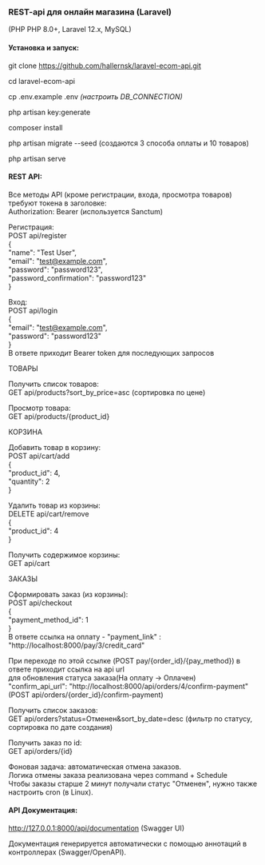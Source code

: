 ### REST-api для онлайн магазина (Laravel)

(PHP PHP 8.0+, Laravel 12.x, MySQL)

#### Установка и запуск:

git clone https://github.com/hallernsk/laravel-ecom-api.git

cd laravel-ecom-api

cp  .env.example  .env  *(настроить DB_CONNECTION)*

php artisan key:generate

composer install

php artisan migrate --seed  (создаются 3 способа оплаты и 10 товаров)

php artisan serve

#### REST API:

Все методы API (кроме регистрации, входа, просмотра товаров) требуют токена в заголовке:  
Authorization: Bearer <token> (используется Sanctum)

Регистрация:  
POST api/register  
{  
    "name": "Test User",  
    "email": "test@example.com",  
    "password": "password123",  
    "password_confirmation": "password123"  
}  

Вход:  
POST api/login  
{  
    "email": "test@example.com",  
    "password": "password123"  
}   
В ответе приходит Bearer token для последующих запросов

ТОВАРЫ

Получить список товаров:  
GET api/products?sort_by_price=asc (сортировка по цене)

Просмотр товара:  
GET api/products/{product_id}

КОРЗИНА

Добавить товар в корзину:  
POST api/cart/add  
{  
    "product_id": 4,  
    "quantity": 2  
}  

Удалить товар из корзины:  
DELETE api/cart/remove  
{  
    "product_id": 4  
}  

Получить содержимое корзины:  
GET api/cart

ЗАКАЗЫ

Сформировать заказ (из корзины):  
POST api/checkout  
{  
    "payment_method_id": 1  
}  
В ответе ссылка на оплату - "payment_link" : "http://localhost:8000/pay/3/credit_card"

При переходе по этой ссылке (POST pay/{order_id}/{pay_method}) в ответе приходит ссылка на api url  
для обновления статуса заказа(На оплату -> Оплачен)  
 "confirm_api_url": "http://localhost:8000/api/orders/4/confirm-payment"   
(POST api/orders/{order_id}/confirm-payment)  

Получить список заказов:  
GET api/orders?status=Отменен&sort_by_date=desc (фильтр по статусу, сортировка по дате создания)

Получить заказ по id:  
GET api/orders/{id}

Фоновая задача: автоматическая отмена заказов.  
Логика отмены заказа реализована через command + Schedule  
Чтобы заказы старше 2 минут получали статус "Отменен", нужно также настроить cron (в Linux).  

#### API Документация:

http://127.0.0.1:8000/api/documentation  (Swagger UI)

Документация генерируется автоматически с помощью аннотаций в контроллерах (Swagger/OpenAPI).








